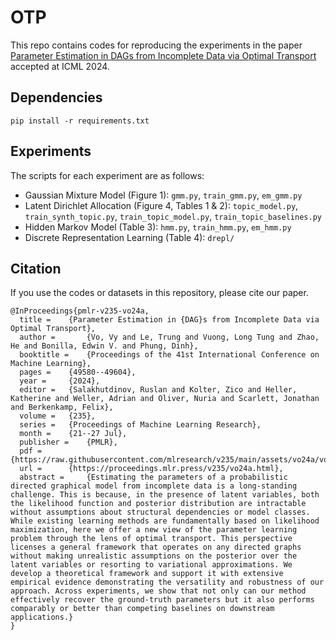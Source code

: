 # OTP

This repo contains codes for reproducing the experiments in the paper [Parameter Estimation in DAGs from Incomplete Data via Optimal Transport](https://arxiv.org/abs/2305.15927) accepted at ICML 2024.

## Dependencies 
```
pip install -r requirements.txt
```

## Experiments
The scripts for each experiment are as follows:
* Gaussian Mixture Model (Figure 1): `gmm.py`, `train_gmm.py`, `em_gmm.py`
* Latent Dirichlet Allocation (Figure 4, Tables 1 & 2): `topic_model.py`, `train_synth_topic.py`, `train_topic_model.py`, `train_topic_baselines.py`
* Hidden Markov Model (Table 3): `hmm.py`, `train_hmm.py`, `em_hmm.py`
* Discrete Representation Learning (Table 4): `drepl/`

## Citation 
If you use the codes or datasets in this repository, please cite our paper.


```
@InProceedings{pmlr-v235-vo24a,
  title = 	 {Parameter Estimation in {DAG}s from Incomplete Data via Optimal Transport},
  author =       {Vo, Vy and Le, Trung and Vuong, Long Tung and Zhao, He and Bonilla, Edwin V. and Phung, Dinh},
  booktitle = 	 {Proceedings of the 41st International Conference on Machine Learning},
  pages = 	 {49580--49604},
  year = 	 {2024},
  editor = 	 {Salakhutdinov, Ruslan and Kolter, Zico and Heller, Katherine and Weller, Adrian and Oliver, Nuria and Scarlett, Jonathan and Berkenkamp, Felix},
  volume = 	 {235},
  series = 	 {Proceedings of Machine Learning Research},
  month = 	 {21--27 Jul},
  publisher =    {PMLR},
  pdf = 	 {https://raw.githubusercontent.com/mlresearch/v235/main/assets/vo24a/vo24a.pdf},
  url = 	 {https://proceedings.mlr.press/v235/vo24a.html},
  abstract = 	 {Estimating the parameters of a probabilistic directed graphical model from incomplete data is a long-standing challenge. This is because, in the presence of latent variables, both the likelihood function and posterior distribution are intractable without assumptions about structural dependencies or model classes. While existing learning methods are fundamentally based on likelihood maximization, here we offer a new view of the parameter learning problem through the lens of optimal transport. This perspective licenses a general framework that operates on any directed graphs without making unrealistic assumptions on the posterior over the latent variables or resorting to variational approximations. We develop a theoretical framework and support it with extensive empirical evidence demonstrating the versatility and robustness of our approach. Across experiments, we show that not only can our method effectively recover the ground-truth parameters but it also performs comparably or better than competing baselines on downstream applications.}
}
```

